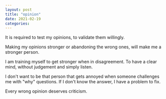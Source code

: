 ```yaml
---
layout: post
title: "opinion"
date: 2021-02-19
categories:
---
```


It is required to test my opinions, to validate them willingly.

Making my opinions stronger or abandoning the wrong ones, will make me a stronger person.

I am training myself to get stronger when in disagreement. To have a clear mind, without judgement and simply listen.

I don't want to be that person that gets annoyed when someone challenges me with "why" questions. If I don't know the answer, I have a problem to fix.

Every wrong opinion deserves criticism.
